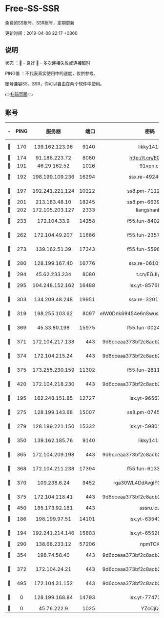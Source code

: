 # Free-SS-SSR

免费的SS账号、SSR账号，定期更新

更新时间：2019-04-08 22:17 +0800

## 说明

状态     ：🙂 - 良好 🙁 - 多次连接失败或连接超时

PING值   ：不代表真实使用中的速度，仅供参考。

账号兼容SS、SSR，你可以自由在两个软件中使用。

👉[扫码页面](https://liesauer.github.io/Free-SS-SSR/)👈

## 账号

|-|PING|服务器|端口|密码|加密方式|区域|
|:----:|:----:|:-----:|-----:|:----:|:----:|:----:|
|🙂|170|139.162.123.96|9140|likky1415|aes-256-cfb|JP|
|🙂|174|91.188.223.72|8080|http://t.cn/EGJIyrl|rc4-md5|RU|
|🙂|191|46.29.162.52|1026|91vpn.cf|rc4-md5|RU|
|🙂|192|198.199.109.236|16294|ssx.re-49249273|aes-256-cfb|US|
|🙂|197|192.241.221.124|10222|ss8.pm-71123856|aes-256-cfb|US|
|🙂|201|213.183.48.10|18245|ss8.pm-66393929|rc4-md5|RU|
|🙂|202|172.105.203.127|2333|liangshanbo|chacha20|JP|
|🙂|233|172.104.33.9|14258|f55.fun-84028814|aes-256-cfb|SG|
|🙂|262|172.104.49.207|11686|f55.fun-23572783|aes-256-cfb|SG|
|🙂|273|139.162.51.39|17343|f55.fun-55982409|aes-256-cfb|SG|
|🙂|280|128.199.167.40|16776|ssx.re-06109794|aes-256-cfb|SG|
|🙂|294|45.62.233.234|8080|t.cn/EGJIyrl|rc4-md5|CA|
|🙂|295|104.248.152.162|16488|isx.yt-85769451|aes-256-cfb|SG|
|🙂|303|134.209.48.248|19951|ssx.re-32012772|aes-256-cfb|US|
|🙂|319|198.255.103.62|8097|eIW0Dnk69454e6nSwuspv9DmS201tQ0D|aes-256-cfb|US|
|🙂|369|45.33.80.198|15975|f55.fun-00246123|aes-256-cfb|US|
|🙂|371|172.104.217.138|443|9d6cceaa373bf2c8acb22e60b6a58be6|aes-256-cfb|US|
|🙂|374|172.104.215.24|443|9d6cceaa373bf2c8acb22e60b6a58be6|aes-256-cfb|US|
|🙂|375|173.255.230.159|11302|f55.fun-28114209|aes-256-cfb|US|
|🙂|420|172.104.218.230|443|9d6cceaa373bf2c8acb22e60b6a58be6|aes-256-cfb|US|
|🙂|195|162.243.151.85|12727|isx.yt-96567464|aes-256-cfb|US|
|🙂|275|128.199.143.68|15007|ss8.pm-07458525|aes-256-cfb|SG|
|🙂|279|128.199.221.150|15332|isx.yt-59801351|aes-256-cfb|SG|
|🙂|350|139.162.185.76|9140|likky1415|aes-256-cfb|DE|
|🙂|365|172.104.209.198|443|9d6cceaa373bf2c8acb22e60b6a58be6|aes-256-cfb|US|
|🙂|368|172.104.211.238|17394|f55.fun-61332422|aes-256-cfb|US|
|🙂|370|109.238.6.24|9452|rqa30WL4DdAvgIFG6Fs3znzTa|aes-256-cfb|FR|
|🙂|375|172.104.218.41|443|9d6cceaa373bf2c8acb22e60b6a58be6|aes-256-cfb|US|
|🙂|450|185.173.92.181|443|sssru.icu|rc4-md5|RU|
|🙁|186|198.199.97.51|14101|isx.yt-63543580|aes-256-cfb|US|
|🙁|194|192.241.214.146|15803|isx.yt-65528356|aes-256-cfb|US|
|🙁|290|138.68.233.12|57206|npmTCK|rc4-md5|US|
|🙁|354|198.74.58.40|443|9d6cceaa373bf2c8acb22e60b6a58be6|aes-256-cfb|US|
|🙁|372|172.104.24.21|443|9d6cceaa373bf2c8acb22e60b6a58be6|aes-256-cfb|US|
|🙁|495|172.104.31.152|443|9d6cceaa373bf2c8acb22e60b6a58be6|aes-256-cfb|US|
|🙁|0|128.199.168.84|14793|isx.yt-77473407|aes-256-cfb|SG|
|🙁|0|45.76.222.9|1025|YZcCjQ|rc4-md5|JP|
